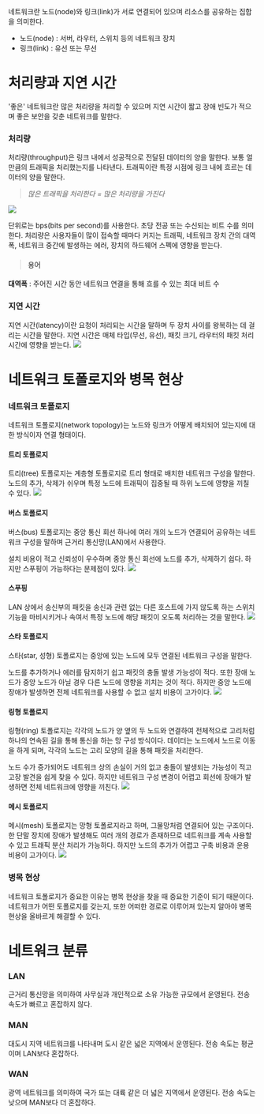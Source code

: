네트워크란 노드(node)와 링크(link)가 서로 연결되어 있으며 리소스를 공유하는 집합을 의미한다.

- 노드(node) : 서버, 라우터, 스위치 등의 네트워크 장치
- 링크(link) : 유선 또는 무선

# 처리량과 지연 시간
'좋은' 네트워크란 많은 처리량을 처리할 수 있으며 지연 시간이 짧고 장애 빈도가 적으며 좋은 보안을 갖춘 네트워크를 말한다.

### 처리량
처리량(throughput)은 링크 내에서 성공적으로 전달된 데이터의 양을 말한다. 보통 얼만큼의 트래픽을 처리했는지를 나타낸다. 트래픽이란 특정 시점에 링크 내에 흐르는 데이터의 양을 말한다.

> *많은 트래픽을 처리한다 = 많은 처리량을 가진다*

![](https://velog.velcdn.com/images/pyoung/post/ec13b744-d7c3-4efe-b072-9f2020197a7f/image.png)

단위로는 bps(bits per second)를 사용한다. 초당 전공 또는 수신되는 비트 수를 의미한다. 처리량은 사용자들이 많이 접속할 때마다 커지는 트래픽, 네트워크 장치 간의 대역폭, 네트워크 중간에 발생하는 에러, 장치의 하드웨어 스펙에 영향을 받는다.

> #### 용어
**대역폭** : 주어진 시간 동안 네트워크 연결을 통해 흐를 수 있는 최대 비트 수

### 지연 시간
지연 시간(latency)이란 요청이 처리되는 시간을 말하며 두 장치 사이를 왕복하는 데 걸리는 시간을 말한다. 지연 시간은 매체 타입(무선, 유선), 패킷 크기, 라우터의 패킷 처리 시간에 영향을 받는다.
![](https://velog.velcdn.com/images/pyoung/post/fc771ed8-b1db-4220-bacf-0b4986774765/image.png)

# 네트워크 토폴로지와 병목 현상
### 네트워크 토폴로지
네트워크 토폴로지(network topology)는 노드와 링크가 어떻게 배치되어 있는지에 대한 방식이자 연결 형태이다.

#### 트리 토폴로지
트리(tree) 토폴로지는 계층형 토폴로지로 트리 형태로 배치한 네트워크 구성을 말한다. 노드의 추가, 삭제가 쉬우며 특정 노드에 트래픽이 집중될 때 하위 노드에 영향을 끼칠 수 있다.
![](https://velog.velcdn.com/images/pyoung/post/e07cd0fe-3ebb-436e-bda9-d9d92dad65a6/image.png)

#### 버스 토폴로지
버스(bus) 토폴로지는 중앙 통신 회선 하나에 여러 개의 노드가 연결되어 공유하는 네트워크 구성을 말하며 근거리 통신망(LAN)에서 사용한다.

설치 비용이 적고 신뢰성이 우수하며 중앙 통신 회선에 노드를 추가, 삭제하기 쉽다. 하지만 스푸핑이 가능하다는 문제점이 있다.
![](https://velog.velcdn.com/images/pyoung/post/d0bad9fd-0962-4a2c-b500-4a17f6800fd4/image.png)

#### 스푸핑
LAN 상에서 송신부의 패킷을 송신과 관련 없는 다른 호스트에 가지 않도록 하는 스위치 기능을 마비시키거나 속여서 특정 노드에 해당 패킷이 오도록 처리하는 것을 말한다.
![](https://velog.velcdn.com/images/pyoung/post/0e00e232-af08-46fb-9a92-fc8256fde8fa/image.png)

#### 스타 토폴로지
스타(star, 성형) 토폴로지는 중앙에 있는 노드에 모두 연결된 네트워크 구성을 말한다.

노드를 추가하거나 에러를 탐지하기 쉽고 패킷의 충돌 발생 가능성이 적다. 또한 장애 노드가 중앙 노드가 아닐 경우 다른 노드에 영향을 끼치는 것이 적다. 하지만 중앙 노드에 장애가 발생하면 전체 네트워크를 사용할 수 없고 설치 비용이 고가이다.
![](https://velog.velcdn.com/images/pyoung/post/3b07c922-be87-46d9-b5af-d10d01a817ae/image.png)

#### 링형 토폴로지
링형(ring) 토폴로지는 각각의 노드가 양 옆의 두 노드와 연결하여 전체적으로 고리처럼 하나의 연속된 길을 통해 통신을 하는 망 구성 방식이다. 데이터는 노드에서 노드로 이동을 하게 되며, 각각의 노드는 고리 모양의 길을 통해 패킷을 처리한다.

노드 수가 증가되어도 네트워크 상의 손실이 거의 없고 충돌이 발생되는 가능성이 적고 고장 발견을 쉽게 찾을 수 있다. 하지만 네트워크 구성 변경이 어렵고 회선에 장애가 발생하면 전체 네트워크에 영향을 끼친다.
![](https://velog.velcdn.com/images/pyoung/post/f62c2a1c-781d-4dea-a716-2d5f2b784ebd/image.png)

#### 메시 토폴로지
메시(mesh) 토폴로지는 망형 토폴로지라고 하며, 그물망처럼 연결되어 있는 구조이다. 한 단말 장치에 장애가 발생해도 여러 개의 경로가 존재하므로 네트워크를 계속 사용할 수 있고 트래픽 분산 처리가 가능하다. 하지만 노드의 추가가 어렵고 구축 비용과 운용 비용이 고가이다.
![](https://velog.velcdn.com/images/pyoung/post/f3327bae-aafa-4d09-8528-0393b4e3cafa/image.png)

### 병목 현상
네트워크 토폴로지가 중요한 이유는 병목 현상을 찾을 때 중요한 기준이 되기 때문이다. 네트워크가 어떤 토폴로지를 갖는지, 또한 어떠한 경로로 이루어져 있는지 알아야 병목 현상을 올바르게 해결할 수 있다.

# 네트워크 분류
### LAN
근거리 통신망을 의미하여 사무실과 개인적으로 소유 가능한 규모에서 운영된다. 전송 속도가 빠르고 혼잡하지 않다.

### MAN
대도시 지역 네트워크를 나타내며 도시 같은 넓은 지역에서 운영된다. 전송 속도는 평균이며 LAN보다 혼잡하다.

### WAN
광역 네트워크를 의미하여 국가 또는 대륙 같은 더 넓은 지역에서 운영된다. 전송 속도는 낮으며 MAN보다 더 혼잡하다.